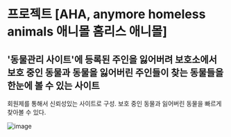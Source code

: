 # 프로젝트 [AHA, anymore homeless animals 애니몰 홈리스 애니몰]

## '동물관리 사이트'에 등록된 주인을 잃어버려 보호소에서 보호 중인 동물과 동물을 잃어버린 주인들이 찾는 동물들을 한눈에 볼 수 있는 사이트

회원제를 통해서 신뢰성있는 사이트로 구성. 
보호 중인 동물과 잃어버린 동물을 빠르게 찾아볼 수 있다. 

![image](https://user-images.githubusercontent.com/108795153/182156220-8ab9e67a-f5d9-481e-ad0f-58c0e150e74a.png)
